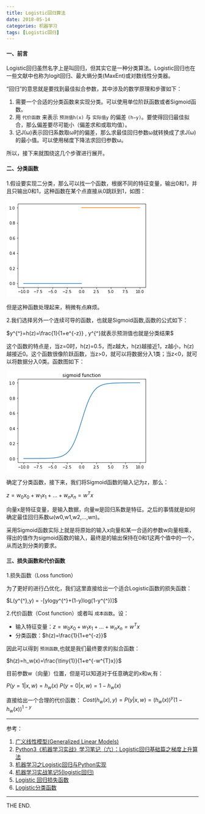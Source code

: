 ```yaml
---
title: Logistic回归算法
date: 2018-05-14
categories: 机器学习
tags: [Logistic回归]
---
```


#### 一、前言

Logistic回归虽然名字上是叫回归，但其实它是一种分类算法。Logistic回归也在一些文献中也称为logit回归、最大熵分类(MaxEnt)或对数线性分类器。

“回归”的意思就是要找到最佳拟合参数，其中涉及的数学原理和步骤如下：

1. 需要一个合适的分类函数来实现分类。可以使用单位阶跃函数或者Sigmoid函数。
2. 用 `代价函数` 来表示 `预测值h(x)` 与 `实际值y` 的偏差 `(h−y)`。要使得回归最佳拟合，那么偏差要尽可能小（偏差求和或取均值）。
3. 记J(ω)表示回归系数取ω时的偏差，那么求最佳回归参数ω就转换成了求J(ω)的最小值。可以使用梯度下降法求回归参数ω。

所以，接下来就围绕这几个步骤进行展开。

<!--more-->

#### 二、分类函数

1.假设要实现二分类，那么可以找一个函数，根据不同的特征变量，输出0和1，并且只输出0和1，这种函数在某个点直接从0跳跃到1，如图：

![classifyfunction](/src/imgs/1805/0515_classifyfunction.png)

但是这种函数处理起来，稍微有点麻烦。

2.我们选择另外一个连续可导的函数，也就是Sigmoid函数,函数的公式如下：

$y^{^}=h(z)=\frac{1}{1+e^{-z}} , y^{^}就表示预测值也就是分类结果$


这个函数的特点是，当z=0时，h(z)=0.5，而z越大，h(z)越接近1，z越小，h(z)越接近0。这个函数很像阶跃函数，当z>0，就可以将数据分入1类；当z<0，就可以将数据分入0类。函数图如下：

![sigmoid](/src/imgs/1805/0515_sigmidfunction.png)

确定了分类函数，接下来，我们将Sigmoid函数的输入记为z，那么：

$z=w_0x_0+w_1x_1+...+w_nx_n=w^Tx$

向量x是特征变量，是输入数据，向量w是回归系数是特征。之后的事情就是如何确定最佳回归系数ω(w0,w1,w2,...,wn)。

采用Sigmoid函数实际上就是将原始的输入x向量和某一合适的参数w向量相乘，得出的值作为sigmoid函数的输入，最终是的输出保持在0和1这两个值中的一个，从而达到分类的要求。

#### 三、损失函数和代价函数

1.损失函数（Loss function）

为了更好的进行凸优化，我们这里直接给出一个适合Logistic函数的损失函数：

$L(y^{^},y) = -[ylogy^{^}+(1-y)log(1-y^{^})]$

2.代价函数（Cost function）或者叫 `成本函数`。设：

- 输入特征变量：$z=w_0x_0+w_1x_1+...+w_nx_n=w^Tx$
- 分类函数：$h(z)=\frac{1}{1+e^{-z}}$




因此可以得到 `预测函数`,也就是我们最终要求的拟合函数：

$h(z)=h_w(x)=\frac{\tiny{1}}{1+e^{-w^{T}x}}$

目前参数w（向量）位置，但是可以知道对于任意确定的x和w,有：

$P(y=1|x,w)=h_w(x)$
$P(y=0|x,w)=1-h_w(x)$

直接给出一个合理的代价函数：
$Cost(h_w(x),y)=P(y|x,w)=(h_w(x))^y(1-h_w(x))^{1-y}$

- - -

参考：

1. [广义线性模型(Generalized Linear Models)](http://scikit-learn.org/stable/modules/linear_model.html)
2. [Python3《机器学习实战》学习笔记（六）：Logistic回归基础篇之梯度上升算法](https://zhuanlan.zhihu.com/p/28922957)
3. [机器学习之Logistic回归与Python实现](https://blog.csdn.net/moxigandashu/article/details/72779856)
4. [机器学习实战笔记5(logistic回归)](https://blog.csdn.net/lu597203933/article/details/38468303)
5. [Logistic 回归损失函数](https://github.com/Kivy-CN/dlai-notes/blob/master/1.nndl/2.3.md)
6. [Logistic分类函数](https://juejin.im/post/5a4e21b46fb9a01ca267474d)

- - -
THE END.
